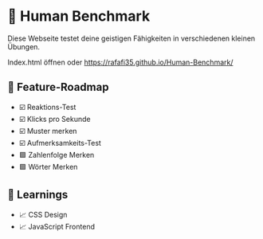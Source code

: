 # 📌 Human Benchmark
Diese Webseite testet deine geistigen Fähigkeiten in verschiedenen kleinen Übungen.

Index.html öffnen oder https://rafafi35.github.io/Human-Benchmark/

## 🚀 Feature-Roadmap
- ☑️ Reaktions-Test
- ☑️ Klicks pro Sekunde
- ☑️ Muster merken
- ☑️ Aufmerksamkeits-Test
- 🟪 Zahlenfolge Merken
- 🟪 Wörter Merken

## 📝 Learnings
- 📈 CSS Design
- 📈 JavaScript Frontend
